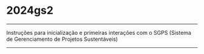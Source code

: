# 2024gs2

----------------------------------------------------------------------------------------------------------------

Instruções para inicialização e primeiras interações com o SGPS (Sistema de Gerenciamento de Projetos Sustentáveis)



----------------------------------------------------------------------------------------------------------------